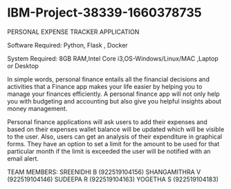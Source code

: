 # IBM-Project-38339-1660378735


PERSONAL EXPENSE TRACKER APPLICATION

Software Required: Python, Flask , Docker

System Required: 8GB RAM,Intel Core i3,OS-Windows/Linux/MAC ,Laptop or Desktop

In simple words, personal finance entails all the financial decisions and activities that a Finance app makes your life easier by helping you to manage your finances efficiently. A personal finance app will not only help you with budgeting and accounting but also give you helpful insights about money management.

Personal finance applications will ask users to add their expenses and based on their expenses wallet balance will be updated which will be visible to the user. Also, users can get an analysis of their expenditure in graphical forms. They have an option to set a limit for the amount to be used for that particular month if the limit is exceeded the user will be notified with an email alert.

TEAM MEMBERS:
         SREENIDHI B (922519104156)
         SHANGAMITHRA V (922519104146)
         SUDEEPA R (922519104163)
         YOGETHA S (922519104183)

